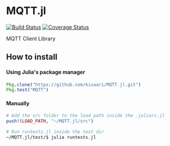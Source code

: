 # MQTT.jl

[![Build Status](https://travis-ci.org/kivaari/MQTT.jl.svg?branch=master)](https://travis-ci.org/kivaari/MQTT.jl)
[![Coverage Status](https://coveralls.io/repos/github/kivaari/MQTT.jl/badge.svg?branch=master)](https://coveralls.io/github/kivaari/MQTT.jl?branch=master)

MQTT Client Library

## How to install
#### Using Julia's package manager 
```julia
Pkg.clone("https://github.com/kivaari/MQTT.jl.git")
Pkg.test("MQTT")
```
#### Manually
```julia
# Add the src folder to the load path inside the .juliarc.jl
push!(LOAD_PATH, "~/MQTT.jl/src")
```

```sh
# Run runtests.jl inside the test dir
~/MQTT.jl/test/$ julia runtests.jl
```
